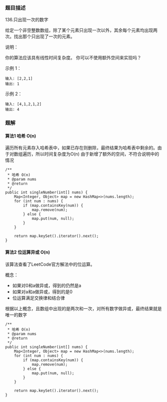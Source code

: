 ### 题目描述
136.只出现一次的数字

给定一个非空整数数组，除了某个元素只出现一次以外，其余每个元素均出现两次。找出那个只出现了一次的元素。

说明：

你的算法应该具有线性时间复杂度。 你可以不使用额外空间来实现吗？

示例 1：
```
输入: [2,2,1]
输出: 1
```

示例 2：
```
输入: [4,1,2,1,2]
输出: 4
```


### 题解

#### 算法1 哈希 O(n)

遍历所有元素存入哈希表中，如果已存在则删除，最终结果为哈希表中剩余的。由于对数组遍历，所以时间复杂度为O(n)
由于新增了额外的空间，不符合说明中的情况

```$java
/**
 * 哈希 O(n)
 * @param nums
 * @return
 */
public int singleNumber(int[] nums) {
    Map<Integer, Object> map = new HashMap<>(nums.length);
    for (int num : nums) {
        if (map.containsKey(num)) {
            map.remove(num);
        } else {
            map.put(num, null);
        }
    }

    return map.keySet().iterator().next();
}
```

#### 算法2 位运算异或 O(n)

该算法查看了LeetCode官方解法中的位运算。

概念：
- 如果对0和a做异或，得到的仍然是a
- 如果对a和a做异或，得到的是0
- 位运算满足交换律和结合律

根据以上概念，且数组中出现的是两次和一次，对所有数字做异或，最终结果就是唯一的数字

```$java
/**
 * 哈希 O(n)
 * @param nums
 * @return
 */
public int singleNumber(int[] nums) {
    Map<Integer, Object> map = new HashMap<>(nums.length);
    for (int num : nums) {
        if (map.containsKey(num)) {
            map.remove(num);
        } else {
            map.put(num, null);
        }
    }

    return map.keySet().iterator().next();
}